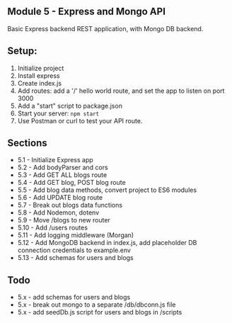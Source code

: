 ## Module 5 - Express and Mongo API

Basic Express backend REST application, with Mongo DB backend.

## Setup:

1. Initialize project
2. Install express
3. Create index.js
4. Add routes: add a '/' hello world route, and set the app to listen on port 3000
5. Add a "start" script to package.json
6. Start your server: `npm start`
7. Use Postman or curl to test your API route.

## Sections

- 5.1 - Initialize Express app
- 5.2 - Add bodyParser and cors
- 5.3 - Add GET ALL blogs route
- 5.4 - Add GET blog, POST blog route
- 5.5 - Add blog data methods, convert project to ES6 modules
- 5.6 - Add UPDATE blog route
- 5.7 - Break out blogs data functions
- 5.8 - Add Nodemon, dotenv
- 5.9 - Move /blogs to new router
- 5.10 - Add /users routes
- 5.11 - Add logging middleware (Morgan)
- 5.12 - Add MongoDB backend in index.js, add placeholder DB connection credentials to example.env
- 5.13 - Add schemas for users and blogs

## Todo

- 5.x - add schemas for users and blogs
- 5.x - break out mongo to a separate /db/dbconn.js file
- 5.x - add seedDb.js script for users and blogs in /scripts
